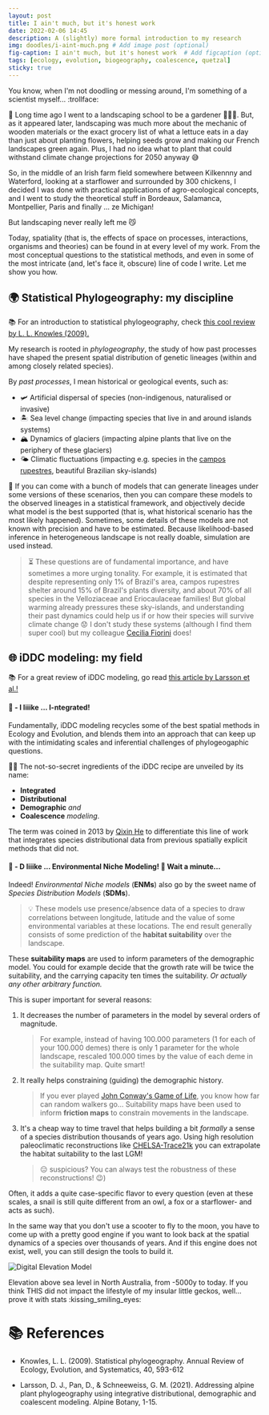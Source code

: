 ```yaml
---
layout: post
title: I ain't much, but it's honest work
date: 2022-02-06 14:45
description: A (slightly) more formal introduction to my research
img: doodles/i-aint-much.png # Add image post (optional)
fig-caption: I ain't much, but it's honest work  # Add figcaption (optional)
tags: [ecology, evolution, biogeography, coalescence, quetzal]
sticky: true
---
```


You know, when I'm not doodling or messing around, I'm something of a scientist myself... :trollface:

:seedling: Long time ago I went to a landscaping school to be a gardener :blossom::tulip::rose:. But, as it appeared later,
landscaping was much more about the mechanic of wooden materials or
the exact grocery list of what a lettuce eats in a day than just about planting flowers,
helping seeds grow and making our French landscapes green again.
Plus, I had no idea what to plant that could withstand climate change projections for 2050 anyway :sweat_smile:

So, in the middle of an Irish farm field somewhere between Kilkennny and Waterford, looking at a starflower and surrounded by 300 chickens, I decided I was done with practical applications
of agro-ecological concepts, and I went to study the theoretical stuff in Bordeaux, Salamanca, Montpellier, Paris and finally ... ze Michigan!

But landscaping never really left me :smirk_cat:

Today, spatiality (that is, the effects of space on processes, interactions, organisms and theories) can be found in at every level of my work.
From the most conceptual questions to the statistical methods, and even in some of the most
intricate (and, let's face it, obscure) line of code I write. Let me show you how.

## :earth_africa: Statistical Phylogeography: my discipline

:books: For an introduction to statistical phylogeography, check [this cool review by L. L. Knowles (2009).](https://www.annualreviews.org/doi/pdf/10.1146/annurev.ecolsys.38.091206.095702)

My research is rooted in *phylogeography*, the study of how past processes
have shaped the present spatial distribution of genetic lineages (within and among closely related species).

By *past processes*, I mean historical or geological events, such as:
- :small_airplane: Artificial dispersal of species (non-indigenous, naturalised or invasive)
- :desert_island: Sea level change (impacting species that live in and around islands systems)
- :mountain_snow: Dynamics of glaciers (impacting alpine plants that live on the periphery of these glaciers)
- :sun_behind_small_cloud: Climatic fluctuations (impacting e.g. species in the [campos rupestres](https://en.wikipedia.org/wiki/Campos_rupestres), beautiful Brazilian sky-islands)

:crystal_ball: If you can come with a bunch of models that can generate lineages under some versions of these scenarios, then you can compare these models to the observed lineages in a statistical framework, and objectively decide what model is the best supported (that is, what historical scenario has the most likely happened). Sometimes, some details of these models are not known with precision and have to be estimated. Because likelihood-based inference in heterogeneous landscape is not really doable, simulation are used instead.

> :hourglass_flowing_sand: These questions are of fundamental importance, and have sometimes a more urging tonality. For example, it is estimated that despite representing only 1% of Brazil's area, campos rupestres shelter around 15% of Brazil's plants diversity, and about 70% of all species in the Velloziaceae and Eriocaulaceae families! But global warming already pressures these sky-islands, and understanding their past dynamics could help us if or how their species will survive climate change :worried: I don't study these systems (although I find them super cool) but my colleague [Cecilia Fiorini](https://ceciliafiorini.weebly.com/) does!

## :globe_with_meridians: iDDC modeling: my field

:books: For a great review of iDDC modeling, go read  [this article by Larsson et al.!](https://www.annualreviews.org/doi/pdf/10.1146/annurev.ecolsys.38.091206.095702)

#### :tada: - I liiike ... I-ntegrated!

Fundamentally, iDDC modeling recycles some of the best spatial methods in Ecology and Evolution,
and blends them into an approach that can keep up with the intimidating scales and inferential challenges of phylogeogaphic questions.

:man_cook: The not-so-secret ingredients of the iDDC recipe
are unveiled by its name:

- **Integrated**
- **Distributional**
- **Demographic** *and*
- **Coalescence** *modeling*.

The term was coined in 2013 by [Qixin He](https://www.qixinhe.net/) to differentiate this line of work that integrates species distributional data from previous spatially explicit methods that did not.

#### :tada: - D liiike ... Environmental Niche Modeling! :thinking: Wait a minute...

Indeed! *Environmental Niche models* (**ENMs**) also go by the sweet name of *Species Distribution Models* (**SDMs**).

> :bulb: These models use presence/absence data of a species to draw correlations between longitude, latitude and the value of some environmental variables at these locations. The end result generally consists of some prediction of the **habitat suitability** over the landscape.  

These **suitability maps** are used to inform parameters of the demographic model. You could for example decide that the growth rate will be twice the suitability, and the carrying capacity ten times the suitability. *Or actually any other arbitrary function.*

This is super important for several reasons:

1. It decreases the number of parameters in the model by several orders of magnitude.
     > For example, instead of having 100.000 parameters (1 for each of your 100.000 demes) there is only 1 parameter for the whole landscape, rescaled 100.000 times by the value of each deme in the suitability map. Quite smart!

2. It really helps constraining (guiding) the demographic history.
    > If you ever played [John Conway's Game of Life](https://playgameoflife.com/), you know how far can random walkers go... Suitability maps have been used to inform **friction maps** to constrain movements in the landscape.

3. It's a cheap way to time travel that helps building a bit *formally* a sense of a species distribution thousands of years ago. Using high resolution paleoclimatic reconstructions like [CHELSA-Trace21k](https://chelsa-climate.org/chelsa-trace21k/) you can extrapolate the habitat suitability to the last LGM!
    > :expressionless: suspicious? You can always test the robustness of these reconstructions! :wink:)

Often, it adds a quite case-specific flavor
to every question (even at these scales, a snail is still quite different from an owl,
a fox or a starflower- and acts as such).

In the same way that you don't use a scooter to fly
to the moon, you have to come up with a pretty good engine if you want to look back at the
spatial dynamics of a species over thousands of years. And if this engine does not exist,
well, you can still design the tools to build it.

<div class=my_figure>
  <p><img class=scaled src="{{site.baseurl}}/assets/img/animations/dem_dynamic_2D.gif"
    alt="Digital Elevation Model">
  <p>Elevation above sea level in North Australia, from -5000y to today. If you think THIS did not impact the lifestyle of my insular little geckos, well... prove it with stats :kissing_smiling_eyes:
</div>

# :books: References

* Knowles, L. L. (2009). Statistical phylogeography. Annual Review of Ecology, Evolution, and Systematics, 40, 593-612

* Larsson, D. J., Pan, D., & Schneeweiss, G. M. (2021). Addressing alpine plant phylogeography using integrative distributional, demographic and coalescent modeling. Alpine Botany, 1-15.
